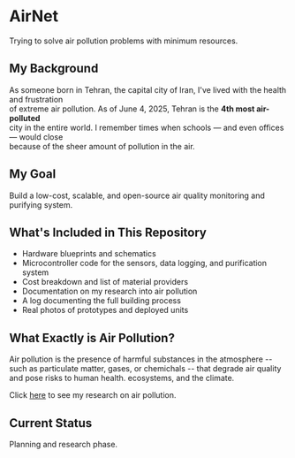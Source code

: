 # AirNet

Trying to solve air pollution problems with minimum resources.


## My Background

As someone born in Tehran, the capital city of Iran, I've lived with the health and frustration  
of extreme air pollution. As of June 4, 2025, Tehran is the **4th most air-polluted**  
city in the entire world. I remember times when schools — and even offices — would close  
because of the sheer amount of pollution in the air.


## My Goal

Build a low-cost, scalable, and open-source air quality monitoring and purifying system.


## What's Included in This Repository

- Hardware blueprints and schematics  
- Microcontroller code for the sensors, data logging, and purification system  
- Cost breakdown and list of material providers  
- Documentation on my research into air pollution  
- A log documenting the full building process  
- Real photos of prototypes and deployed units

## What Exactly is Air Pollution?

Air pollution is the presence of harmful substances in the atmosphere -- such as particulate matter, gases, or chemichals -- that degrade air quality and pose risks to human health. ecosystems, and the climate.

Click [here](research.md) to see my research on air pollution.

## Current Status

Planning and research phase.


